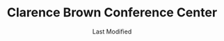 ---
layout: location-page
date: Last Modified
description: "Local COVID-19 testing is available at Clarence Brown Conference Center in Cartersville, Georgia, USA."
permalink: "locations/georgia/cartersville/clarence-brown-conference-center/"
tags:
  - locations
  - georgia
title: Clarence Brown Conference Center
uniqueName: clarence-brown-conference-center
state: Georgia
stateAbbr: GA
hood: "Cartersville"
address: "5450 GA-20"
city: "Cartersville"
zip: "30121"
zipsNearby: "30701 30703 30705 30707 30708 30710 30711 30719 30720 30721 30722 30724 30725 30726 30728 30730 30731 30732 30733 30734 30735 30736 30738 30739 30740 30742 30746 30747 30751 30753 30755 30756 37302 37316 37362 35959 35960 35961 36261 35967 35968 36262 35973 36263 36264 35981 36265 35983 35984 36269 36272 36273 36275 35989 30101 30102 30103 30004 30005 30009 30022 30023 30104 30105 30301 30302 30303 30304 30305 30306 30307 30308 30309 30310 30311 30312 30313 30314 30315 30316 30317 30318 30319 30320 30321 30322 30324 30325 30326 30327 30328 30329 30330 30331 30332 30333 30334 30336 30337 30338 30339 30340 30341 30342 30343 30344 30345 30346 30348 30349 30350 30353 30354 30355 30356 30357 30358 30359 30360 30361 30362 30363 30364 30366 30368 30369 30370 30371 30374 30375 30377 30378 30380 30384 30385 30388 30392 30394 30396 30398 31106 31107 31119 31126 31131 31136 31139 31141 31145 31146 31150 31156 31192 31193 31195 31196 39901 30011 30106 30168 30002 30107 30513 30108 30109 30517 30110 30113 30515 30518 30519 30114 30115 30169 30112 30116 30117 30118 30119 30120 30121 30123 30124 30125 30522 30111 30021 30288 30012 30013 30094 30129 30028 30040 30041 30019 30533 30597 30132 30157 30534 30030 30031 30032 30033 30034 30035 30036 30037 30133 30134 30135 30154 30026 30029 30095 30096 30097 30098 30099 30539 30294 30536 30540 30137 30541 30138 30213 30139 30214 30215 30269 30270 31169 30140 30542 30297 30298 30501 30503 30504 30506 30507 30017 30228 30141 30142 30548 30143 30236 30237 30238 30144 30152 30156 30160 31144 30145 30042 30043 30044 30045 30046 30049 30146 30047 30048 30147 30122 30038 30058 30052 30250 30555 30252 30253 30126 30148 30006 30007 30008 30060 30061 30062 30063 30064 30065 30066 30067 30068 30069 30090 30559 30259 30560 30260 30287 30150 30564 30151 30263 30264 30265 30271 30003 30010 30071 30091 30092 30093 30502 30566 30268 30072 30127 30074 30272 30273 30274 30296 30153 30149 30161 30162 30163 30164 30165 30170 30075 30076 30077 30171 30275 30079 30276 30172 30277 30173 30080 30081 30082 30039 30078 30281 30083 30086 30087 30088 30572 30024 30175 30176 30177 30178 30179 30084 30085 30289 30290 30291 30180 30182 30183 30184 30185 30187 30188 30189 30073 30347 30376 30379 30386 30387 30389 30390 30399 31120 31191 31197 31198 31199" 
mapUrl: "http://maps.apple.com/?q=Clarence+Brown+Conference+Center&address=5450+GA-20,Cartersville,Georgia,30121"
locationType: Drive-thru
phone: "706-802-5329"
website: "https://dph.georgia.gov/locations/clarence-brown-conference-center"
onlineBooking: undefined
closed: undefined
closedUpdate: May 25th, 2020
notes: "By appointment only."
days: Weekdays
hours: 9AM-5PM
altDays: Saturdays
altHours: 9AM-1PM
ctaMessage: Learn more
ctaUrl: "https://dph.georgia.gov/locations/clarence-brown-conference-center"
---